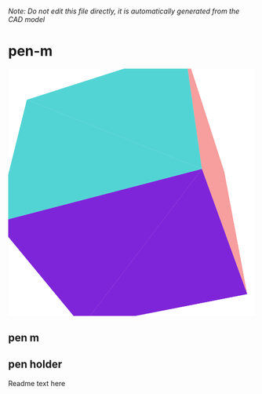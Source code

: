 ###### Note: Do not edit this file directly, it is automatically generated from the CAD model

# pen-m

![](/project.svg)

## pen m


## pen holder


Readme text here


